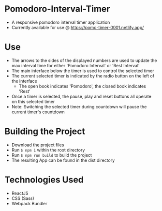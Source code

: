 # Pomodoro-Interval-Timer

- A responsive pomodoro interval timer application
- Currently available for use @ https://pomo-timer-0001.netlify.app/

# Use

- The arrows to the sides of the displayed numbers are used to update the max interval time for either 'Pomodoro Interval' or 'Rest Interval'
- The main interface below the timer is used to control the selected timer
- The current selected timer is indicated by the radio button on the left of the interface
  - The open book indicates 'Pomodoro', the closed book indicates 'Rest'
- Once a timer is selected, the pause, play and reset buttons all operate on this selected timer
- Note: Switching the selected timer during countdown will pause the current timer's countdown

# Building the Project

- Download the project files
- Run `$ npm i` within the root directory
- Run `$ npm run build` to build the project
- The resulting App can be found in the dist directory

# Technologies Used

- ReactJS
- CSS (Sass)
- Webpack Bundler
